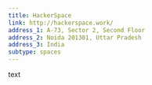 ```yaml
---
title: HackerSpace
link: http://hackerspace.work/
address_1: A-73, Sector 2, Second Floor
address_2: Noida 201301, Uttar Pradesh
address_3: India
subtype: spaces
---
```


text
